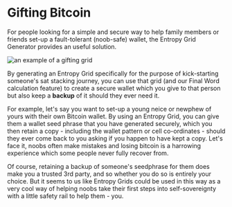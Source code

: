 # Gifting Bitcoin

For people looking for a simple and secure way to help family members or friends set-up a fault-tolerant (noob-safe) wallet, the Entropy Grid Generator provides an useful solution.

![an example of a gifting grid](/giftinggrid.png)

By generating an Entropy Grid specifically for the purpose of kick-starting someone's sat stacking journey, you can use that grid (and our Final Word calculation feature) to create a secure wallet which you give to that person but also keep a **backup** of it should they ever need it.

For example, let's say you want to set-up a young neice or newphew of yours with their own Bitcoin wallet. By using an Entropy Grid, you can give them a wallet seed phrase that you have generated securely, which you then retain a copy - including the wallet pattern or cell co-ordinates - should they ever come back to you asking if you happen to have kept a copy. Let's face it, noobs often make mistakes and losing bitcoin is a harrowing experience which some people never fully recover from.

Of course, retaining a backup of someone's seedphrase for them does make you a trusted 3rd party, and so whether you do so is entirely your choice. But it seems to us like Entropy Grids could be used in this way as a very cool way of helping noobs take their first steps into self-sovereignty with a little safety rail to help them - you. 
